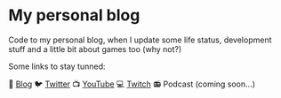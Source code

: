<h1>
My personal blog</h1>

Code to my personal blog, when I update some life status, development stuff and a little bit about games too (why not?)

Some links to stay tunned:

:rocket: [Blog](https://www.amiltonbaracy.com.br)
:bird: [Twitter](https://twitter.com/amiltonbjr)
:tv: [YouTube](https://www.youtube.com/c/AmiltonBaracyJr)
:computer: [Twitch](https://www.twitch.tv/amilt0njr)
:radio: Podcast (coming soon...)
